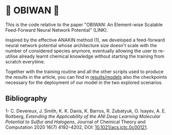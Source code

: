 # 🧪 OBIWAN 🧪

This is the code relative to the paper "OBIWAN: An Element-wise Scalable Feed-Forward Neural Network Potential" (LINK).

Inspired by the effective ANAKIN method (1), we developed a feed-forward neural network potential whose architecture size doesn't scale with the number of considered species anymore, eventually allowing the user to re-utilise already learnt chemical knowledge without starting the training from scratch everytime.

Together with the training routine and all the other scripts used to produce the results in the article, you can find in [results/models](https://github.com/virtualmartire/OBIWAN/tree/master/results/models) also the checkpoints necessary for the deployment of our model in the two explored scenarios.

## Bibliography

1- C. Devereux, J. Smith, K. K. Davis, K. Barros, R. Zubatyuk, O. Isayev, A. E. Roitberg, _Extending the Applicability of the ANI Deep Learning Molecular Potential to Sulfur and Halogens_, Journal of Chemical Theory and Computation 2020 16(7) 4192–4202, DOI: [10.1021/acs.jctc.0c00121](https://pubs.acs.org/doi/10.1021/acs.jctc.0c00121).